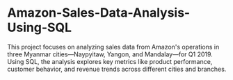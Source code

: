 # Amazon-Sales-Data-Analysis-Using-SQL
This project focuses on analyzing sales data from Amazon's operations in three Myanmar cities—Naypyitaw, Yangon, and Mandalay—for Q1 2019. Using SQL, the analysis explores key metrics like product performance, customer behavior, and revenue trends across different cities and branches.
